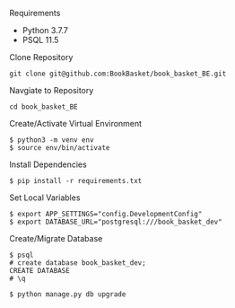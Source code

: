 Requirements
- Python 3.7.7
- PSQL 11.5

Clone Repository
```
git clone git@github.com:BookBasket/book_basket_BE.git
```

Navgiate to Repository
```
cd book_basket_BE
```

Create/Activate Virtual Environment
```
$ python3 -m venv env
$ source env/bin/activate
```

Install Dependencies
```
$ pip install -r requirements.txt
```

Set Local Variables
```
$ export APP_SETTINGS="config.DevelopmentConfig"
$ export DATABASE_URL="postgresql:///book_basket_dev"
```

Create/Migrate Database
```
$ psql
# create database book_basket_dev;
CREATE DATABASE
# \q

$ python manage.py db upgrade
```
